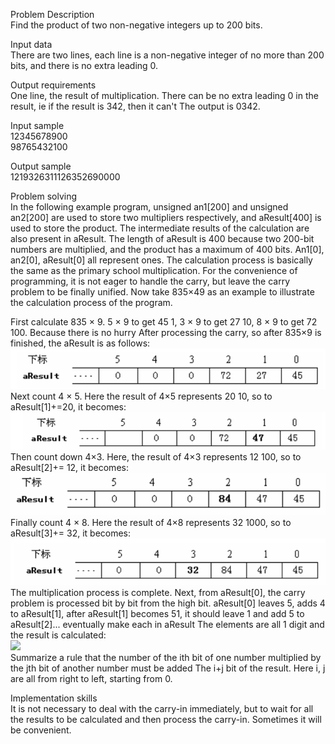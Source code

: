 Problem Description  
Find the product of two non-negative integers up to 200 bits.  
  
Input data  
There are two lines, each line is a non-negative integer of no more than 200 bits, and there is no extra leading 0.  
  
Output requirements  
One line, the result of multiplication. There can be no extra leading 0 in the result, ie if the result is 342, then it can't
The output is 0342.  
  
Input sample  
12345678900  
98765432100  
  
Output sample  
1219326311126352690000  
  
Problem solving  
In the following example program, unsigned an1[200] and unsigned an2[200] are used to store two multipliers respectively, and aResult[400] is used to store the product. The intermediate results of the calculation are also present in aResult. The length of aResult is 400 because two 200-bit numbers are multiplied, and the product has a maximum of 400 bits. An1[0], an2[0], aResult[0] all represent ones. The calculation process is basically the same as the primary school multiplication. For the convenience of programming, it is not eager to handle the carry, but leave the carry problem to be finally unified. Now take 835×49 as an example to illustrate the calculation process of the program.

First calculate 835 × 9. 5 × 9 to get 45 1, 3 × 9 to get 27 10, 8 × 9 to get 72 100. Because there is no hurry
After processing the carry, so after 835×9 is finished, the aResult is as follows:  
![](https://github.com/reignsocket/Large-integer-multiplication/blob/master/1.png)
Next count 4 × 5. Here the result of 4×5 represents 20 10, so to aResult[1]+=20, it becomes:  
![](https://github.com/reignsocket/Large-integer-multiplication/blob/master/2.png)
Then count down 4×3. Here, the result of 4×3 represents 12 100, so to aResult[2]+= 12, it becomes:  
![](https://github.com/reignsocket/Large-integer-multiplication/blob/master/3.png)  
Finally count 4 × 8. Here the result of 4×8 represents 32 1000, so to aResult[3]+= 32, it becomes:  
![](https://github.com/reignsocket/Large-integer-multiplication/blob/master/4.png)  
The multiplication process is complete. Next, from aResult[0], the carry problem is processed bit by bit from the high bit. aResult[0] leaves 5, adds 4 to aResult[1], after aResult[1] becomes 51, it should leave 1 and add 5 to aResult[2]... eventually make each in aResult The elements are all 1 digit and the result is calculated:  
![](https://github.com/reignsocket/Large-integer-multiplication/blob/master/5.png)  
Summarize a rule that the number of the ith bit of one number multiplied by the jth bit of another number must be added
The i+j bit of the result. Here i, j are all from right to left, starting from 0.  
  
Implementation skills  
It is not necessary to deal with the carry-in immediately, but to wait for all the results to be calculated and then process the carry-in. Sometimes it will be convenient.



